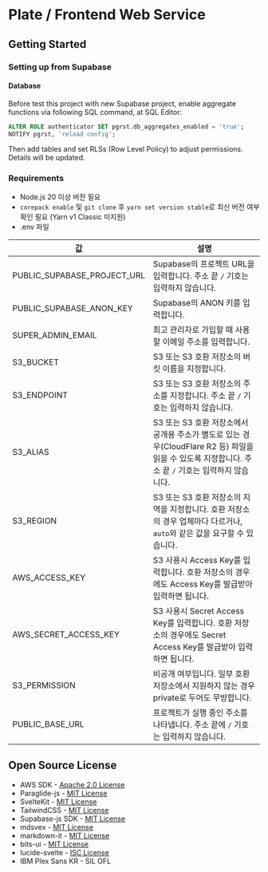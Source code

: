 # Plate / Frontend Web Service

## Getting Started

### Setting up from Supabase

#### Database

Before test this project with new Supabase project, enable aggregate functions via following SQL command, at SQL Editor:

```sql
ALTER ROLE authenticator SET pgrst.db_aggregates_enabled = 'true';
NOTIFY pgrst, 'reload config';
```

Then add tables and set RLSs (Row Level Policy) to adjust permissions. Details will be updated.

### Requirements

- Node.js 20 이상 버전 필요
- `corepack enable` 및 `git clone` 후 `yarn set version stable`로 최신 버전 여부 확인 필요 (Yarn v1 Classic 미지원)
- .env 파일

| 값 | 설명 |
| -- | ----- |
| PUBLIC_SUPABASE_PROJECT_URL | Supabase의 프로젝트 URL을 입력합니다. 주소 끝 `/` 기호는 입력하지 않습니다. |
| PUBLIC_SUPABASE_ANON_KEY | Supabase의 ANON 키를 입력합니다.
| SUPER_ADMIN_EMAIL | 최고 관리자로 가입할 때 사용할 이메일 주소를 입력합니다. |
| S3_BUCKET | S3 또는 S3 호환 저장소의 버킷 이름을 지정합니다. |
| S3_ENDPOINT | S3 또는 S3 호환 저장소의 주소를 지정합니다. 주소 끝 `/` 기호는 입력하지 않습니다. |
| S3_ALIAS | S3 또는 S3 호환 저장소에서 공개용 주소가 별도로 있는 경우(CloudFlare R2 등) 파일을 읽을 수 있도록 지정합니다. 주소 끝 `/` 기호는 입력하지 않습니다. |
| S3_REGION | S3 또는 S3 호환 저장소의 지역을 지정합니다. 호환 저장소의 경우 업체마다 다르거나, `auto`와 같은 값을 요구할 수 있습니다. |
| AWS_ACCESS_KEY | S3 사용시 Access Key를 입력합니다. 호환 저장소의 경우에도 Access Key를 발급받아 입력하면 됩니다. |
| AWS_SECRET_ACCESS_KEY | S3 사용시 Secret Access Key를 입력합니다. 호환 저장소의 경우에도 Secret Access Key를 발급받아 입력하면 됩니다. |
| S3_PERMISSION | 비공개 여부입니다. 일부 호환 저장소에서 지원하지 않는 경우 private로 두어도 무방합니다. |
| PUBLIC_BASE_URL | 프로젝트가 실행 중인 주소를 나타냅니다. 주소 끝에 `/` 기호는 입력하지 않습니다. |

## Open Source License

- AWS SDK - [Apache 2.0 License](https://github.com/aws/aws-sdk-js-v3?tab=Apache-2.0-1-ov-file#readme)
- Paraglide-js - [MIT License](https://github.com/opral/monorepo/blob/main/inlang/packages/paraglide/paraglide-js/README.md)
- SvelteKit - [MIT License](https://github.com/sveltejs/kit?tab=MIT-1-ov-file#readme)
- TailwindCSS - [MIT License](https://github.com/tailwindlabs/tailwindcss?tab=MIT-1-ov-file#readme)
- Supabase-js SDK - [MIT License](https://github.com/supabase/supabase-js?tab=MIT-1-ov-file#readme)
- mdsvex - [MIT License](https://github.com/pngwn/mdsvex?tab=MIT-1-ov-file#readme)
- markdown-it - [MIT License](https://github.com/markdown-it/markdown-it?tab=MIT-1-ov-file#readme)
- bits-ui - [MIT License](https://github.com/huntabyte/bits-ui?tab=MIT-1-ov-file#readme)
- lucide-svelte - [ISC License](https://lucide.dev/license) 
- IBM Plex Sans KR - SIL OFL 
